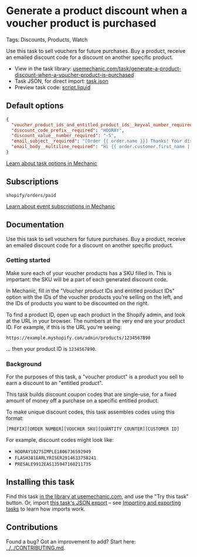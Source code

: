 # Generate a product discount when a voucher product is purchased

Tags: Discounts, Products, Watch

Use this task to sell vouchers for future purchases. Buy a product, receive an emailed discount code for a discount on another specific product.

* View in the task library: [usemechanic.com/task/generate-a-product-discount-when-a-voucher-product-is-purchased](https://usemechanic.com/task/generate-a-product-discount-when-a-voucher-product-is-purchased)
* Task JSON, for direct import: [task.json](../../tasks/generate-a-product-discount-when-a-voucher-product-is-purchased.json)
* Preview task code: [script.liquid](./script.liquid)

## Default options

```json
{
  "voucher_product_ids_and_entitled_product_ids__keyval_number_required": {},
  "discount_code_prefix__required": "HOORAY",
  "discount_value__number_required": "-5",
  "email_subject__required": "[Order {{ order.name }}] Thanks! Your discount is attached.",
  "email_body__multiline_required": "Hi {{ order.customer.first_name | default: \"there\" }},\n\nThanks for your order! Here's your discount code:\n\n<code>DISCOUNT_CODE</code>\n\nYour purchase of VOUCHER_PRODUCT_TITLE has earned you a one-time discount on a future order of ENTITLED_PRODUCT_TITLE.\n\nThanks,\nThe team at {{ shop.name }}"
}
```

[Learn about task options in Mechanic](https://docs.usemechanic.com/article/471-task-options)

## Subscriptions

```liquid
shopify/orders/paid
```

[Learn about event subscriptions in Mechanic](https://docs.usemechanic.com/article/408-subscriptions)

## Documentation

Use this task to sell vouchers for future purchases. Buy a product, receive an emailed discount code for a discount on another specific product.

### Getting started

Make sure each of your voucher products has a SKU filled in. This is important: the SKU will be a part of each generated discount code.

In Mechanic, fill in the "Voucher product IDs and entitled product IDs" option with the IDs of the voucher products you're selling on the left, and the IDs of products you want to be discounted on the right.

To find a product ID, open up each product in the Shopify admin, and look at the URL in your browser. The numbers at the very end are your product ID. For example, if this is the URL you're seeing:

```
https://example.myshopify.com/admin/products/1234567890
```

... then your product ID is `1234567890`.

### Background

For the purposes of this task, a "voucher product" is a product you sell to earn a discount to an "entitled product".

This task builds discount coupon codes that are single-use, for a fixed amount of money off a purchase on a specific entitled product.

To make unique discount codes, this task assembles codes using this format:

```
[PREFIX][ORDER NUMBER][VOUCHER SKU][QUANTITY COUNTER][CUSTOMER ID]
```

For example, discount codes might look like:

* `HOORAY1027SIMPLE1806736592949`
* `FLASH381EARLYRISER2914633758241`
* `PRESALE9912EAS135947168211735`

## Installing this task

Find this task [in the library at usemechanic.com](https://usemechanic.com/task/generate-a-product-discount-when-a-voucher-product-is-purchased), and use the "Try this task" button. Or, import [this task's JSON export](../../tasks/generate-a-product-discount-when-a-voucher-product-is-purchased.json) – see [Importing and exporting tasks](https://docs.usemechanic.com/article/505-importing-and-exporting-tasks) to learn how imports work.

## Contributions

Found a bug? Got an improvement to add? Start here: [../../CONTRIBUTING.md](../../CONTRIBUTING.md).
